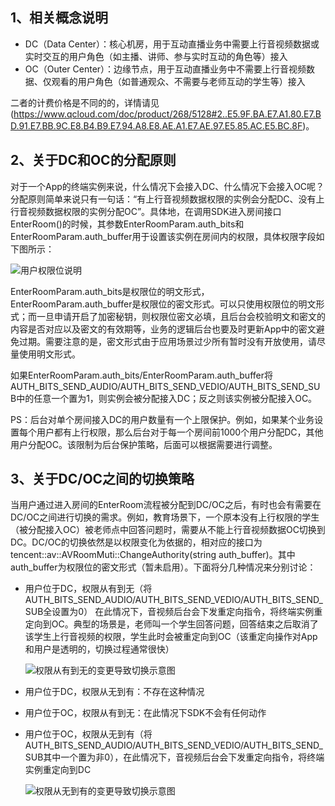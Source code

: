 ## 1、相关概念说明
- DC（Data Center）：核心机房，用于互动直播业务中需要上行音视频数据或实时交互的用户角色（如主播、讲师、参与实时互动的角色等）接入
- OC（Outer Center）：边缘节点，用于互动直播业务中不需要上行音视频数据、仅观看的用户角色（如普通观众、不需要与老师互动的学生等）接入

二者的计费价格是不同的的，详情请见(https://www.qcloud.com/doc/product/268/5128#2..E5.9F.BA.E7.A1.80.E7.BD.91.E7.BB.9C.E8.B4.B9.E7.94.A8.E8.AE.A1.E7.AE.97.E5.85.AC.E5.BC.8F)。

## 2、关于DC和OC的分配原则
对于一个App的终端实例来说，什么情况下会接入DC、什么情况下会接入OC呢？分配原则简单来说只有一句话：“有上行音视频数据权限的实例会分配DC、没有上行音视频数据权限的实例分配OC”。具体地，在调用SDK进入房间接口EnterRoom()的时候，其参数EnterRoomParam.auth_bits和
EnterRoomParam.auth_buffer用于设置该实例在房间内的权限，具体权限字段如下图所示：

![用户权限位说明](//mccdn.qcloud.com/img56cdd6a958dff.png)

EnterRoomParam.auth_bits是权限位的明文形式，EnterRoomParam.auth_buffer是权限位的密文形式。可以只使用权限位的明文形式；而一旦申请开启了加密秘钥，则权限位密文必填，且后台会校验明文和密文的内容是否对应以及密文的有效期等，业务的逻辑后台也要及时更新App中的密文避免过期。需要注意的是，密文形式由于应用场景过少所有暂时没有开放使用，请尽量使用明文形式。

如果EnterRoomParam.auth_bits/EnterRoomParam.auth_buffer将AUTH_BITS_SEND_AUDIO/AUTH_BITS_SEND_VEDIO/AUTH_BITS_SEND_SUB中的任意一个置为1，则实例会被分配接入DC；反之则该实例被分配接入OC。

PS：后台对单个房间接入DC的用户数量有一个上限保护。例如，如果某个业务设置每个用户都有上行权限，那么后台对于每一个房间前1000个用户分配DC，其他用户分配OC。该限制为后台保护策略，后面可以根据需要进行调整。

## 3、关于DC/OC之间的切换策略
当用户通过进入房间的EnterRoom流程被分配到DC/OC之后，有时也会有需要在DC/OC之间进行切换的需求。例如，教育场景下，一个原本没有上行权限的学生（被分配接入OC）被老师点中回答问题时，需要从不能上行音视频数据OC切换到DC。DC/OC的切换依然是以权限变化为依据的，相对应的接口为tencent::av::AVRoomMuti::ChangeAuthority(string auth_buffer)。其中auth_buffer为权限位的密文形式（暂未启用）。下面将分几种情况来分别讨论：
- 用户位于DC，权限从有到无（将AUTH_BITS_SEND_AUDIO/AUTH_BITS_SEND_VEDIO/AUTH_BITS_SEND_SUB全设置为0）
在此情况下，音视频后台会下发重定向指令，将终端实例重定向到OC。典型的场景是，老师叫一个学生回答问题，回答结束之后取消了该学生上行音视频的权限，学生此时会被重定向到OC（该重定向操作对App和用户是透明的，切换过程通常很快）

	![权限从有到无的变更导致切换示意图](//mccdn.qcloud.com/img56cdd763b0628.png)

- 用户位于DC，权限从无到有：不存在这种情况
- 用户位于OC，权限从有到无：在此情况下SDK不会有任何动作
- 用户位于OC，权限从无到有（将AUTH_BITS_SEND_AUDIO/AUTH_BITS_SEND_VEDIO/AUTH_BITS_SEND_SUB其中一个置为非0），在此情况下，音视频后台会下发重定向指令，将终端实例重定向到DC

	![权限从无到有的变更导致切换示意图](//mccdn.qcloud.com/img56cdd789c7ee8.png)
